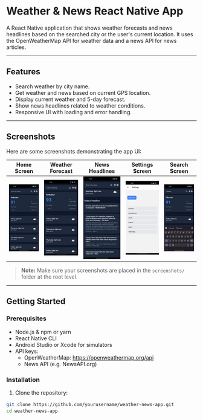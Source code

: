 # Weather & News React Native App

A React Native application that shows weather forecasts and news headlines based on the searched city or the user's current location. It uses the OpenWeatherMap API for weather data and a news API for news articles.

---

## Features

- Search weather by city name.
- Get weather and news based on current GPS location.
- Display current weather and 5-day forecast.
- Show news headlines related to weather conditions.
- Responsive UI with loading and error handling.

---

## Screenshots

Here are some screenshots demonstrating the app UI:

| Home Screen          | Weather Forecast       | News Headlines        | Settings Screen       | Search Screen         |
|----------------------|------------------------|------------------------|------------------------|------------------------|
| ![Home Screen](./screenshots/homepage.png) | ![Forecast](./screenshots/home1.png) | ![News](./screenshots/news.png) | ![Setting](./screenshots/setting.png) | ![Search](./screenshots/search.png) |

> **Note:** Make sure your screenshots are placed in the `screenshots/` folder at the root level.

---

## Getting Started

### Prerequisites

- Node.js & npm or yarn
- React Native CLI
- Android Studio or Xcode for simulators
- API keys:
  - OpenWeatherMap: https://openweathermap.org/api
  - News API (e.g. NewsAPI.org)

### Installation

1. Clone the repository:

```bash
git clone https://github.com/yourusername/weather-news-app.git
cd weather-news-app
